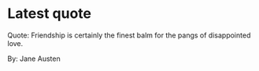 # Latest quote 

Quote: Friendship is certainly the finest balm for the pangs of disappointed love. 

By: Jane Austen